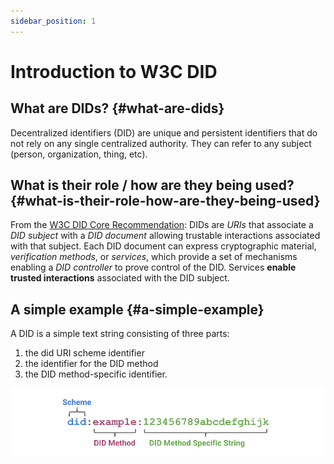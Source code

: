 ```yaml
---
sidebar_position: 1
---
```


# Introduction to W3C DID

## What are DIDs? {#what-are-dids}

Decentralized identifiers (DID) are unique and persistent identifiers that do not rely on any single centralized authority. They can refer to any subject (person, organization, thing, etc).

## What is their role / how are they being used? {#what-is-their-role-how-are-they-being-used}

From the [W3C DID Core Recommendation](https://www.w3.org/TR/did-core/):
DIDs are *URIs* that associate a *DID subject* with a *DID document* allowing trustable interactions associated with that subject. Each DID document can express cryptographic material, *verification methods*, or *services*, which provide a set of mechanisms enabling a *DID controller* to prove control of the DID. Services **enable trusted interactions** associated with the DID subject.

## A simple example {#a-simple-example}

A DID is a simple text string consisting of three parts:

1. the did URI scheme identifier
2. the identifier for the DID method
3. the DID method-specific identifier.

![decentralized identifier example](../images/did-format-example.png)
